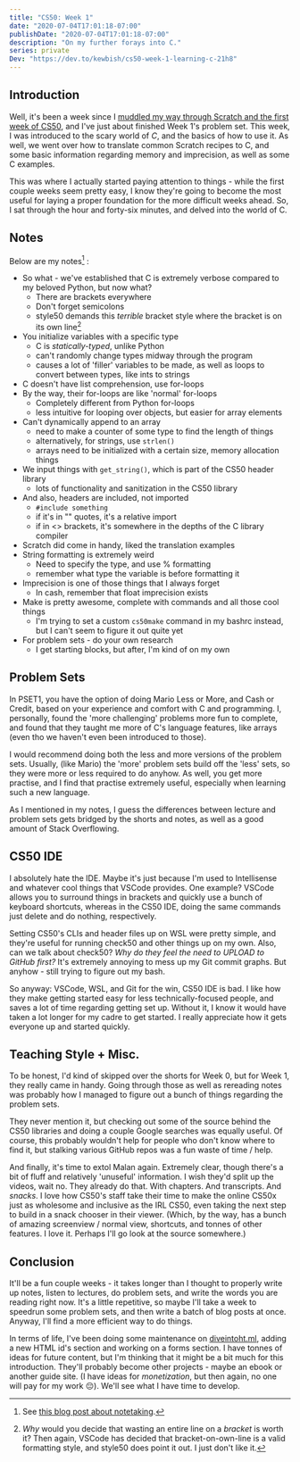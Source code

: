 ```yaml
---
title: "CS50: Week 1"
date: "2020-07-04T17:01:18-07:00"
publishDate: "2020-07-04T17:01:18-07:00"
description: "On my further forays into C."
series: private
Dev: "https://dev.to/kewbish/cs50-week-1-learning-c-21h8"
---
```


## Introduction

Well, it's been a week since I [muddled my way through Scratch and the first week of CS50](https://kewbish.github.io/blog/posts/200629), and I've just about finished Week 1's problem set. This week, I was introduced to the scary world of _C_, and the basics of how to use it. As well, we went over how to translate common Scratch recipes to C, and some basic information regarding memory and imprecision, as well as some C examples.

This was where I actually started paying attention to things - while the first couple weeks seem pretty easy, I know they're going to become the most useful for laying a proper foundation for the more difficult weeks ahead. So, I sat through the hour and forty-six minutes, and delved into the world of C.

## Notes

Below are my notes[^1] :

- So what - we've established that C is extremely verbose compared to my beloved Python, but now what?
  - There are brackets everywhere
  - Don't forget semicolons
  - style50 demands this _terrible_ bracket style where the bracket is on its own line[^2]
- You initialize variables with a specific type
  - C is _statically-typed_, unlike Python
  - can't randomly change types midway through the program
  - causes a lot of 'filler' variables to be made, as well as loops to convert between types, like ints to strings
- C doesn't have list comprehension, use for-loops
- By the way, their for-loops are like 'normal' for-loops
  - Completely different from Python for-loops
  - less intuitive for looping over objects, but easier for array elements
- Can't dynamically append to an array
  - need to make a counter of some type to find the length of things
  - alternatively, for strings, use `strlen()`
  - arrays need to be initialized with a certain size, memory allocation things
- We input things with `get_string()`, which is part of the CS50 header library
  - lots of functionality and sanitization in the CS50 library
- And also, headers are included, not imported
  - `#include something`
  - if it's in "" quotes, it's a relative import
  - if in <> brackets, it's somewhere in the depths of the C library compiler
- Scratch did come in handy, liked the translation examples
- String formatting is extremely weird
  - Need to specify the type, and use % formatting
  - remember what type the variable is before formatting it
- Imprecision is one of those things that I always forget
  - In cash, remember that float imprecision exists
- Make is pretty awesome, complete with commands and all those cool things
  - I'm trying to set a custom `cs50make` command in my bashrc instead, but I can't seem to figure it out quite yet
- For problem sets - do your own research
  - I get starting blocks, but after, I'm kind of on my own

## Problem Sets

In PSET1, you have the option of doing Mario Less or More, and Cash or Credit, based on your experience and comfort with C and programming. I, personally, found the 'more challenging' problems more fun to complete, and found that they taught me more of C's language features, like arrays (even tho we haven't even been introduced to those).

I would recommend doing both the less and more versions of the problem sets. Usually, (like Mario) the 'more' problem sets build off the 'less' sets, so they were more or less required to do anyhow. As well, you get more practise, and I find that practise extremely useful, especially when learning such a new language.

As I mentioned in my notes, I guess the differences between lecture and problem sets gets bridged by the shorts and notes, as well as a good amount of Stack Overflowing.

## CS50 IDE

I absolutely hate the IDE. Maybe it's just because I'm used to Intellisense and whatever cool things that VSCode provides. One example? VSCode allows you to surround things in brackets and quickly use a bunch of keyboard shortcuts, whereas in the CS50 IDE, doing the same commands just delete and do nothing, respectively.

Setting CS50's CLIs and header files up on WSL were pretty simple, and they're useful for running check50 and other things up on my own. Also, can we talk about check50? _Why do they feel the need to UPLOAD to GitHub first?_ It's extremely annoying to mess up my Git commit graphs. But anyhow - still trying to figure out my bash.

So anyway: VSCode, WSL, and Git for the win, CS50 IDE is bad. I like how they make getting started easy for less technically-focused people, and saves a lot of time regarding getting set up. Without it, I know it would have taken a lot longer for my cadre to get started. I really appreciate how it gets everyone up and started quickly.

## Teaching Style + Misc.

To be honest, I'd kind of skipped over the shorts for Week 0, but for Week 1, they really came in handy. Going through those as well as rereading notes was probably how I managed to figure out a bunch of things regarding the problem sets.

They never mention it, but checking out some of the source behind the CS50 libraries and doing a couple Google searches was equally useful. Of course, this probably wouldn't help for people who don't know where to find it, but stalking various GitHub repos was a fun waste of time / help.

And finally, it's time to extol Malan again. Extremely clear, though there's a bit of fluff and relatively 'unuseful' information. I wish they'd split up the videos, wait no. They already do that. With chapters. And transcripts. And _snacks_. I love how CS50's staff take their time to make the online CS50x just as wholesome and inclusive as the IRL CS50, even taking the next step to build in a snack chooser in their viewer. (Which, by the way, has a bunch of amazing screenview / normal view, shortcuts, and tonnes of other features. I love it. Perhaps I'll go look at the source somewhere.)

## Conclusion

It'll be a fun couple weeks - it takes longer than I thought to properly write up notes, listen to lectures, do problem sets, and write the words you are reading right now. It's a little repetitive, so maybe I'll take a week to speedrun some problem sets, and then write a batch of blog posts at once. Anyway, I'll find a more efficient way to do things.

In terms of life, I've been doing some maintenance on [diveintoht.ml](https://diveintoht.ml), adding a new HTML id's section and working on a forms section. I have tonnes of ideas for future content, but I'm thinking that it might be a bit much for this introduction. They'll probably become other projects - maybe an ebook or another guide site. (I have ideas for _monetization_, but then again, no one will pay for my work :pensive:). We'll see what I have time to develop.

[^1]: See [this blog post about notetaking](https://kewbish.github.io/blog/posts/200607/).
[^2]: _Why_ would you decide that wasting an entire line on a _bracket_ is worth it? Then again, VSCode has decided that bracket-on-own-line is a valid formatting style, and style50 does point it out. I just don't like it.
